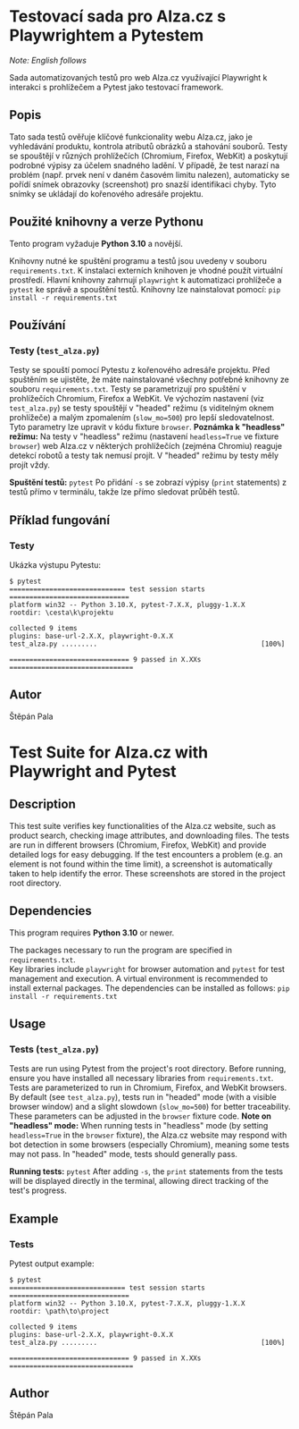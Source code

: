 # Testovací sada pro Alza.cz s Playwrightem a Pytestem

*Note: English follows*

Sada automatizovaných testů pro web Alza.cz využívající Playwright k interakci s prohlížečem a Pytest jako testovací framework.

## Popis

Tato sada testů ověřuje klíčové funkcionality webu Alza.cz, jako je vyhledávání produktu, kontrola atributů obrázků a stahování souborů. Testy se spouštějí v různých prohlížečích (Chromium, Firefox, WebKit) a poskytují podrobné výpisy za účelem snadného ladění.
V případě, že test narazí na problém (např. prvek není v daném časovém limitu nalezen), automaticky se pořídí snímek obrazovky (screenshot) pro snazší identifikaci chyby. Tyto snímky se ukládají do kořenového adresáře projektu.

## Použité knihovny a verze Pythonu

Tento program vyžaduje **Python 3.10** a novější.

Knihovny nutné ke spuštění programu a testů jsou uvedeny v souboru `requirements.txt`.
K instalaci externích knihoven je vhodné použít virtuální prostředí.
Hlavní knihovny zahrnují `playwright` k automatizaci prohlížeče a `pytest` ke správě a spouštění testů.
Knihovny lze nainstalovat pomocí:
`pip install -r requirements.txt`

## Používání

### Testy (`test_alza.py`)

Testy se spouští pomocí Pytestu z kořenového adresáře projektu. Před spuštěním se ujistěte, že máte nainstalované všechny potřebné knihovny ze souboru `requirements.txt`.
Testy se parametrizují pro spuštění v prohlížečích Chromium, Firefox a WebKit.
Ve výchozím nastavení (viz `test_alza.py`) se testy spouštějí v "headed" režimu (s viditelným oknem prohlížeče) a malým zpomalením (`slow_mo=500`) pro lepší sledovatelnost. Tyto parametry lze upravit v kódu fixture `browser`.
**Poznámka k "headless" režimu:**
Na testy v "headless" režimu (nastavení `headless=True` ve fixture `browser`) web Alza.cz v některých prohlížečích (zejména Chromiu) reaguje detekcí robotů a testy tak nemusí projít. V "headed" režimu by testy měly projít vždy.


**Spuštění testů:**
`pytest` 
Po přidání `-s` se zobrazí výpisy (`print` statements) z testů přímo v terminálu, takže lze přímo sledovat průběh testů.

## Příklad fungování

### Testy

Ukázka výstupu Pytestu:
```
$ pytest
============================= test session starts ==============================
platform win32 -- Python 3.10.X, pytest-7.X.X, pluggy-1.X.X
rootdir: \cesta\k\projektu

collected 9 items
plugins: base-url-2.X.X, playwright-0.X.X
test_alza.py .........                                         [100%]

============================== 9 passed in X.XXs ===============================
```

## Autor
Štěpán Pala

# Test Suite for Alza.cz with Playwright and Pytest

## Description

This test suite verifies key functionalities of the Alza.cz website, such as product search, checking image attributes, and downloading files. The tests are run in different browsers (Chromium, Firefox, WebKit) and provide detailed logs for easy debugging.
If the test encounters a problem (e.g. an element is not found within the time limit), a screenshot is automatically taken to help identify the error. These screenshots are stored in the project root directory.

## Dependencies

This program requires **Python 3.10** or newer.

The packages necessary to run the program are specified in `requirements.txt`.  
Key libraries include `playwright` for browser automation and `pytest` for test management and execution.
A virtual environment is recommended to install external packages.
The dependencies can be installed as follows:
`pip install -r requirements.txt`

## Usage

### Tests (`test_alza.py`)

Tests are run using Pytest from the project's root directory. Before running, ensure you have installed all necessary libraries from `requirements.txt`.
Tests are parameterized to run in Chromium, Firefox, and WebKit browsers.
By default (see `test_alza.py`), tests run in "headed" mode (with a visible browser window) and a slight slowdown (`slow_mo=500`) for better traceability. These parameters can be adjusted in the `browser` fixture code.
**Note on "headless" mode:**
When running tests in "headless" mode (by setting `headless=True` in the `browser` fixture), the Alza.cz website may respond with bot detection in some browsers (especially Chromium), meaning some tests may not pass. In "headed" mode, tests should generally pass.

**Running tests:**
`pytest`
After adding `-s`, the `print` statements from the tests will be displayed directly in the terminal, allowing direct tracking of the test's progress.

## Example

### Tests

Pytest output example:
```
$ pytest
============================= test session starts ==============================
platform win32 -- Python 3.10.X, pytest-7.X.X, pluggy-1.X.X
rootdir: \path\to\project

collected 9 items
plugins: base-url-2.X.X, playwright-0.X.X
test_alza.py .........                                         [100%]

============================== 9 passed in X.XXs ===============================
```

## Author
Štěpán Pala
